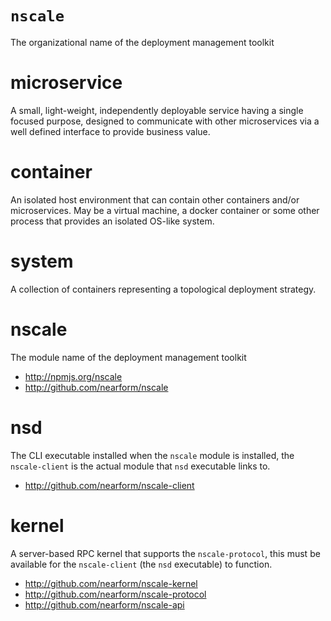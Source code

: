 # `nscale`

The organizational name of the deployment management toolkit

# microservice

A small, light-weight, independently deployable service 
having a single focused purpose, designed to communicate
with other microservices via a well defined interface to 
provide business value. 

# container

An isolated host environment that can contain other containers and/or 
microservices. May be a virtual machine, a docker container or some
other process that provides an isolated OS-like system.

# system 

A collection of containers representing a topological deployment strategy.

# nscale

The module name of the deployment management toolkit

* <http://npmjs.org/nscale>
* <http://github.com/nearform/nscale>

# nsd   

The CLI executable installed when the `nscale` module is installed,
the `nscale-client` is the actual module that `nsd` executable links to.

* <http://github.com/nearform/nscale-client>


# kernel

A server-based RPC kernel that supports the `nscale-protocol`, this
must be available for the `nscale-client` (the `nsd` executable) to function.

* <http://github.com/nearform/nscale-kernel>
* <http://github.com/nearform/nscale-protocol>
* <http://github.com/nearform/nscale-api>
